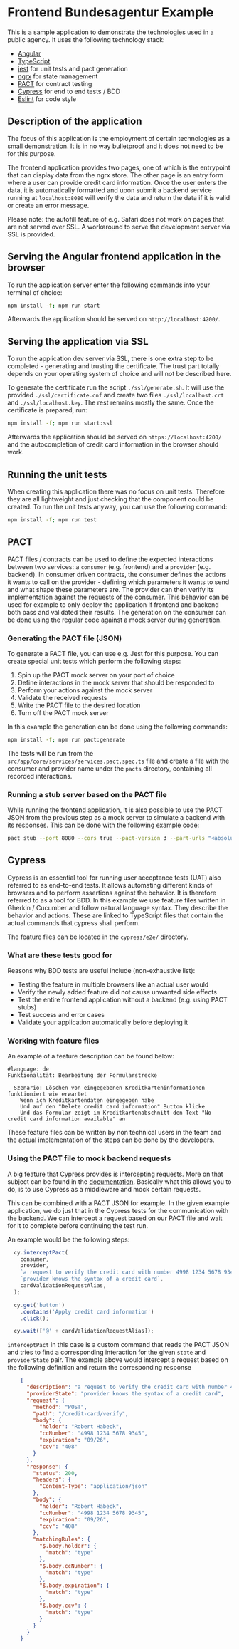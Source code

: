 # Frontend Bundesagentur Example

This is a sample application to demonstrate the technologies used in a public agency.
It uses the following technology stack:
* [Angular](https://angular.io)
* [TypeScript](https://www.typescriptlang.org)
* [jest](https://jestjs.io) for unit tests and pact generation
* [ngrx](https://ngrx.io) for state management
* [PACT](https://pact.io) for contract testing
* [Cypress](https://www.cypress.io) for end to end tests / BDD
* [Eslint](https://eslint.org) for code style

## Description of the application

The focus of this application is the employment of certain technologies as a small demonstration.
It is in no way bulletproof and it does not need to be for this purpose.

The frontend application provides two pages, one of which is the entrypoint that can display data from the ngrx store.
The other page is an entry form where a user can provide credit card information.
Once the user enters the data, it is automatically formatted and upon submit a backend service running at `localhost:8080` will verify the data and return the data if it is valid or create an error message.

Please note: the autofill feature of e.g. Safari does not work on pages that are not served over SSL.
A workaround to serve the development server via SSL is provided.

## Serving the Angular frontend application in the browser

To run the application server enter the following commands into your terminal of choice:
```bash
npm install -f; npm run start
```

Afterwards the application should be served on `http://localhost:4200/`.

## Serving the application via SSL

To run the application dev server via SSL, there is one extra step to be completed - generating and trusting the certificate.
The trust part totally depends on your operating system of choice and will not be described here.

To generate the certificate run the script `./ssl/generate.sh`. It will use the provided `./ssl/certificate.cnf` and create two files `./ssl/localhost.crt` and `./ssl/localhost.key`.
The rest remains mostly the same. Once the certificate is prepared, run:
```bash
npm install -f; npm run start:ssl
```

Afterwards the application should be served on `https://localhost:4200/` and the autocompletion of credit card information in the browser should work.

## Running the unit tests

When creating this application there was no focus on unit tests. Therefore they are all lightweight and just checking that the component could be created.
To run the unit tests anyway, you can use the following command:
```bash
npm install -f; npm run test
```

## PACT

PACT files / contracts can be used to define the expected interactions between two services: a `consumer` (e.g. frontend) and a `provider` (e.g. backend).
In consumer driven contracts, the consumer defines the actions it wants to call on the provider - defining which parameters it wants to send and what shape these parameters are.
The provider can then verify its implementation against the requests of the consumer.
This behavior can be used for example to only deploy the application if frontend and backend both pass and validated their results.
The generation on the consumer can be done using the regular code against a mock server during generation.

### Generating the PACT file (JSON)

To generate a PACT file, you can use e.g. Jest for this purpose. You can create special unit tests which perform the following steps:
1. Spin up the PACT mock server on your port of choice
2. Define interactions in the mock server that should be responded to
3. Perform your actions against the mock server
4. Validate the received requests
5. Write the PACT file to the desired location
6. Turn off the PACT mock server

In this example the generation can be done using the following commands:
```bash
npm install -f; npm run pact:generate
```

The tests will be run from the `src/app/core/services/services.pact.spec.ts` file and create a file with the consumer and provider name under the `pacts` directory, containing all recorded interactions.

### Running a stub server based on the PACT file

While running the frontend application, it is also possible to use the PACT JSON from the previous step as a mock server to simulate a backend with its responses.
This can be done with the following example code:
```bash
pact stub --port 8080 --cors true --pact-version 3 --part-urls "<absolute path to pact.json>"
```

## Cypress

Cypress is an essential tool for running user acceptance tests (UAT) also referred to as end-to-end tests. It allows automating different kinds of browsers and to perform assertions against the behavior.
It is therefore referred to as a tool for BDD. In this example we use feature files written in Gherkin / Cucumber and follow natural language syntax. They describe the behavior and actions.
These are linked to TypeScript files that contain the actual commands that cypress shall perform.

The feature files can be located in the `cypress/e2e/` directory.

### What are these tests good for

Reasons why BDD tests are useful include (non-exhaustive list):
* Testing the feature in multiple browsers like an actual user would
* Verify the newly added feature did not cause unwanted side effects
* Test the entire frontend application without a backend (e.g. using PACT stubs)
* Test success and error cases
* Validate your application automatically before deploying it

### Working with feature files

An example of a feature description can be found below:
```gherkin
#language: de
Funktionalität: Bearbeitung der Formularstrecke

  Szenario: Löschen von eingegebenen Kreditkarteninformationen funktioniert wie erwartet
    Wenn ich Kreditkartendaten eingegeben habe
    Und auf den "Delete credit card information" Button klicke
    Und das Formular zeigt im Kreditkartenabschnitt den Text "No credit card information available" an
```

These feature files can be written by non technical users in the team and the actual implementation of the steps can be done by the developers.

### Using the PACT file to mock backend requests

A big feature that Cypress provides is intercepting requests. More on that subject can be found in the [documentation](https://docs.cypress.io/api/commands/intercept).
Basically what this allows you to do, is to use Cypress as a middleware and mock certain requests.

This can be combined with a PACT JSON for example. In the given example application, we do just that in the Cypress tests for the communication with the backend.
We can intercept a request based on our PACT file and wait for it to complete before continuing the test run.

An example would be the following steps:
```typescript
  cy.interceptPact(
    consumer,
    provider,
    `a request to verify the credit card with number 4998 1234 5678 9345`,
    `provider knows the syntax of a credit card`,
    cardValidationRequestAlias,
  );

  cy.get('button')
    .contains('Apply credit card information')
    .click();

  cy.wait(['@' + cardValidationRequestAlias]);
```

`interceptPact` in this case is a custom command that reads the PACT JSON and tries to find a corresponding interaction for the given `state` and `providerState` pair.
The example above would intercept a request based on the following definition and return the corresponding response

```json
    {
      "description": "a request to verify the credit card with number 4998 1234 5678 9345",
      "providerState": "provider knows the syntax of a credit card",
      "request": {
        "method": "POST",
        "path": "/credit-card/verify",
        "body": {
          "holder": "Robert Habeck",
          "ccNumber": "4998 1234 5678 9345",
          "expiration": "09/26",
          "ccv": "408"
        }
      },
      "response": {
        "status": 200,
        "headers": {
          "Content-Type": "application/json"
        },
        "body": {
          "holder": "Robert Habeck",
          "ccNumber": "4998 1234 5678 9345",
          "expiration": "09/26",
          "ccv": "408"
        },
        "matchingRules": {
          "$.body.holder": {
            "match": "type"
          },
          "$.body.ccNumber": {
            "match": "type"
          },
          "$.body.expiration": {
            "match": "type"
          },
          "$.body.ccv": {
            "match": "type"
          }
        }
      }
    }
```
